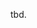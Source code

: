 tbd.
<!--
# Introduction

Full project on Predicting the hospitalization urgency of COVID-19 patients using Python. I developed different classification models (kNN & logistic regression) to predict a patient's need for hospitality (target) based on several symptoms and evaluated them by various score metrics, e.g., accuracy, recall, F1-score.

Check the detailled machine learning algorithms out here: [Covid_Hospitalization_Classification](/)

### Problem Setting:
At the peak of the COVID-19 pandemic, hospital authorities had to make a call about who to admit and who to send home given the limited available resources. Our problem is to have a classifier that suggests whether a patient should be immediately admitted to the hospital or sent home.

### Goal:
The goal of this project is to predict the urgency with which a COVID-19 patient will need to be admitted to the hospital from the time of onset of symptoms. The dataset contains some COVID-19 symptoms and demographic information. Notably, this dataset was collected in the peak of a COVID-19 wave and hence may have some errors and missing data.

While this case study tries to mimic a real-life problem, it is important to note that this analysis is for educational purposes only.

### Background:
This in-depth machine learning project resides on my **Capstone project** of the course *[Introduction to Data Science with Python](https://www.edx.org/learn/data-science/harvard-university-introduction-to-data-science-with-python)* taught by Professor Pavlos Protopapas, the Scientific Program director at the Harvard School of Engineering and Applied Sciences (SEAS).

### Tools I Used:
For my deep dive into the development of a classification machine learning model of the data, I harnessed the power of several key tools:

- **Python** 
- **Jupyter Notebook**
- **Sklearn**
- **Seaborn**

# Data Pre-Processing and EDA
To clean and manipulate the COVID-19 data, I used the [Covid_Hospitalization_Classification](/covid.csv.rtf) file, filling missing data using sklearn's ```KNNImputer```, and run an explorative data analysis (EDA).

![AgeDistribution](assets/distribution_age_groups.png)

*Bar chart visualizing the distribution of age groups needing hospital beds*


![CoughCounts](assets/counts_of_cough_by_urgency.png)

*Bar chart visualizing the counts of cough by urgency*

Here's the breakdown of the COVID-19 EDA:
- **Patients at risk:** The age group of 41-50 has the most urgent need for a hosphital bed.
- **Feature Selection:** Fever is the most common symptom for urgent hospitalization, followed by cough.
- **Feature Inspection:** Patients with no urgent need of hospitalization have cough as more common symptom than patients with no urgency.

# Train / Test Split 
To split the COVID-19 data, I used the ```train_test_split``` from from *sklearn.model_selection library*. The data is split itno training and a test set of 30% and a random state of 60 for reproducibility.

```python
df_train, df_test = train_test_split(df, test_size=0.3, random_state=60)
```

# Prediction

**Classification Model**

I use a K-neighbour classifier model with k = 10 to fit and predict the urgency of covid patients.

```python
model = KNeighborsClassifier(n_neighbors = 10)

model.fit(X_train,y_train)
```

```python
y_pred = model.predict(X_test)

```

```python
from sklearn.metrics import accuracy_score

model_accuracy = model.score(X_test, y_test)
print(f"Model Accuracy is {model_accuracy}")
```

The kNN-model accuracy is ~0.691.

# Evaluation

Computing metrics other than accuracy to judge the efficacy of the model's predictions.

**Fit Other Models:**
- Classification model using a kNN classfier, with k = 7
- Logistic model using regression, with c = 0.01, where c = inverse of regularization strength

**Evaluation of the New Models:**
Creating a dictionary with different metric scores:
- Accuracy
- Recall
- Specificity
- Precision
- F1-score


### Classification Model Performance Comparison

The following table summarizes the performance of the two kNN classifiers with different values of \(k\) (7 and 10) and a Logistic Regression model based on various classification metrics.

| Classification Metric | kNN Classification (k=7) | kNN Classification (k=10) | Logistic Regression |
|-----------------------|--------------------------|---------------------------|---------------------|
| Accuracy              | 0.6910                   | 0.6811                    | 0.6079              |
| Recall                | 0.6525                   | 0.7376                    | 0.7163              |
| Specificity           | 0.7250                   | 0.6313                    | 0.5125              |
| Precision             | 0.6765                   | 0.6380                    | 0.5642              |
| F1-score              | 0.6643                   | 0.6842                    | 0.6313              |

### Results & Interpretation

- The results show a notable improvement in the Accuracy and Specificity for the kNN classifier with \(k=7\), suggesting that this model now outperforms the other models in correctly identifying both positive and negative classes.
- The Recall has decreased for the kNN classifier with \(k=7\), but its significant improvement in Specificity and Precision indicates a more balanced performance between identifying true positives and true negatives.
- Logistic Regression remains the least accurate model, but its Recall and F1-score suggest it is still relatively good at identifying true positives and balancing precision and recall.
- Comparing the F1-scores, we see that the kNN classifier with \(k=7\) has a higher score than Logistic Regression, indicating a better overall balance of precision and recall, a critical factor in many classification tasks.

The improvement in the kNN classifier with \(k=7\)'s performance suggests that parameter tuning and model selection should be iterative processes, taking into account the full range of performance metrics.

In general, the choice between these models depend on the specific application and whether the emphasis is on reducing false positives (higher precision) or false negatives (higher recall).

![EvaluationMetrics](assets/evaluation_metrics_comparison.png)

*Bar charts comparing the model performance metrics*

# Selection of Best Metrics

It is not clear how to choose which metric(s) to use to pick the best model. For this reason, I calculate the AUC scores and plot the ROC curves for both the kNN (k=7) and the logistic regression models and use that information to decide which model is ideal for each of the scenarios.

### Prediction of Probabilities

I predict the probabiities for the positive class on the test data using the ```predict_proba``` method. 

```python
y_pred_knn = knn_model.predict_proba(X_test)[:, 1]

y_pred_logreg = log_model.predict_proba(X_test)[:,1]
```

To optimize model performance, the ```get_thresholds``` function evaluates a range of thresholds tailored to the model's predicted probabilities, discarding evenly spaced values that don't impact classification outcomes. This ensures only relevant threshold adjustments are considered, enhancing model accuracy.

```python
def get_thresholds(y_pred_proba):
    unique_probas = np.unique(y_pred_proba)
    unique_probas_sorted = np.sort(unique_probas)[::-1]
    thresholds = np.insert(unique_probas_sorted, 0, 1.1)
    thresholds = np.append(thresholds, 0)
    return thresholds
```

```python
knn_thresholds = get_thresholds(y_pred_knn)

logreg_thresholds = get_thresholds(y_pred_logreg)
```
### Plotting ROC

We then calculate the **False Posotive Rate (FPR)** and the **True Posotive Rate (TPR)** and plott the TPR agaisnt the FPR at various threshod levels.

![ROC_Plot](assets/roc_plot.png)

*ROC plot of the two models evaluated*

# COVID-19 Scenario Analysis

The choice of a threshold in ROC curve interpretation is heavily dependent on the specific application and its tolerance for false positives versus false negatives. This concept is illustrated through hypothetical scenarios involving different countries' responses to the Covid-19 pandemic, each with unique constraints to optimize their strategies:
- Brazil aims to minimize bad press with a combined TPR and FPR of less than 0.5,
- Germany focuses on reducing fatalities by maintaining a TPR between 0.8 and 0.9, and
- India prioritizes managing limited hospital beds with a combined TPR and FPR of up to 1.

These examples, while not reflective of actual policies, demonstrate how application-specific needs dictate the selection of the optimal classifier and threshold settings.

![ROC_Scenarios](assets/roc_scenarios.png)

*ROC plot on various scenarios*

### Choice of Classifier
- BRAZIL : Logistic regression with a high threshold
- GERMANY : Logistic regression with a low threshold
- INDIA : kNN classifier with a moderate threshold


# What I Learned

During my capstone ML project on predicting the hospitalization urgency of COVID-19 patients, I undertook several critical steps and learned valuable lessons that enhanced my understanding and application of machine learning techniques.

### Key Learnings and Achievements:
- **Model Development:** I developed both kNN and logistic regression models to predict hospitalization urgency based on COVID-19 symptoms.
- **Evaluation Metrics:** These models were rigorously evaluated using metrics such as accuracy, recall, and F1-score, allowing me to gauge their effectiveness comprehensively.
- **Data Handling:** I honed my skills in handling missing data and conducting exploratory data analysis (EDA), which are fundamental aspects of preparing data for machine learning models.
- **Model Selection:** The project emphasized the importance of careful model selection based on performance metrics, ensuring the chosen models were well-suited for the task at hand.
- **Threshold Tailoring:** A significant insight from this project was the necessity of tailoring threshold selection to specific scenarios. This was illustrated through hypothetical COVID-19 policy responses from countries like Brazil, Germany, and India.
- **Practical Application:** The use of ROC curves and the emphasis on precision in model performance highlighted the practical applications of my work, demonstrating how machine learning can inform real-world decisions and policies.

### Insights

This capstone project illuminated the complexity and criticality of **machine learning** in healthcare, particularly in crisis situations like the COVID-19 pandemic. Through the development and evaluation of kNN and logistic regression models, the project showcased the importance of data preprocessing, exploratory data analysis, and the nuanced selection of classification models. The analysis demonstrated that different scenarios require tailored approaches in model selection and threshold setting to balance the trade-offs between false positives and negatives, reflecting real-world decision-making challenges.

### Closing Thoughts

The project not only reinforced my technical skills in machine learning and data science but also emphasized ethical and practical considerations in applying these technologies to public health. It served as a powerful reminder of the potential impact of data science in informing policy and operational decisions during health emergencies, highlighting the importance of adaptability, precision, and contextual understanding in developing solutions that cater to diverse and dynamic challenges.

-->
